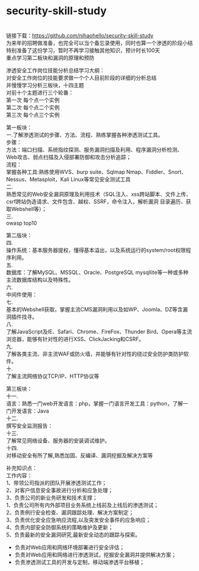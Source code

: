 # security-skill-study  
#  
链接下载：https://github.com/nihaohello/security-skill-study  
为来年的招聘做准备，也完全可以当个备忘录使用，同时也算一个渗透的阶段小结  
特别准备了这份学习，暂时不再学习接触其他知识，预计时长100天  
重点学习第二板块和漏洞的原理和预防  
  
  
渗透安全工作岗位技能分析总结学习大纲：  
对安全工作岗位的技能要求做一个个人目前阶段的详细的分析总结  
并慢慢学习分析三板块，十四主题  
对前十个主题进行三个轮番：  
第一次  每个点一个实例  
第二次  每个点二个实例  
第三次  每个点三个实例  
  
  
第一板块：  
一.了解渗透测试的步骤、方法、流程、熟练掌握各种渗透测试工具。  
步骤：  
方法：端口扫描、系统指纹探测、服务漏洞扫描及利用、程序漏洞分析检测、Web攻击、弱点扫描及入侵部署防御和攻击分析追踪；  
流程：  
掌握各种工具:熟练使用WVS、burp suite、Sqlmap Nmap、Fiddler、Snort、Nessus、Metasploit，Kali Linux等常见安全测试工具  
二.  
熟悉常见的Web安全漏洞原理及利用技术（SQL注入、xss跨站脚本、文件上传、csrf跨站伪造请求、文件包含、越权、SSRF，命令注入，解析漏洞 目录遍历、获取Webshell等）；  
三.  
owasp top10  
  
  
  
  
  
第二版块：  
四.  
操作系统：基本服务器提权，懂得基本溢出，以及系统运行的system/root权限程序利用。  
五.  
数据库：了解MySQL、MSSQL、Oracle、PostgreSQL mysqllite等一种或多种主流数据库结构以及特殊性。  
六.  
中间件使用：  
七.  
基本的Webshell获取，掌握主流CMS漏洞利用以及如WP、Joomla、DZ等含漏洞插件找寻。  
八.  
了解JavaScript及IE、Safari、Chrome、FireFox、Thunder Bird、Opera等主流浏览器，能够有针对性的进行XSS、ClickJacking和CSRF。  
九.  
了解各类主流、非主流WAF或防火墙，并能够有针对性的绕过安全防护类防护软件。  
十.  
了解主流网络协议TCP/IP、HTTP协议等  
  
  
  
第三板块：  
十一.  
语言：熟悉一门web开发语言：php，掌握一门语言开发工具：python，了解一门开发语言：Java  
十二.  
撰写安全监测报告：  
十三.  
了解常见网络设备、服务器的安装调试维护。  
十四.  
对移动安全有所了解,熟悉加固、反编译、漏洞挖掘及解决方案等  
  
  
  
  
补充知识点：  
工作内容：  
1、带领公司指派的团队开展渗透测试工作；  
2、对客户信息安全事故进行分析和应急处理；  
3、负责公司的新业务研发和技术支撑；  
1、负责公司所有内外部项目业务系统上线前及上线后的渗透测试；  
2、负责例行安全检查、漏洞跟踪处理、解决方案制定；  
3、负责优化安全应急响应流程,以及突发安全事件的应急响应；  
4、负责内部安全防御系统的策略维护及更新；  
5、负责最新的安全漏洞研究,最新安全动态的跟踪与探索。  
- 负责对Web应用和网络环境部署进行安全评估；  
- 负责对Web应用和网络进行渗透测试，挖掘安全漏洞并提供解决方案；  
- 负责渗透测试工具的开发与定制，移动端渗透平台移植；  
  
  
